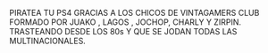 PIRATEA TU PS4 GRACIAS A LOS CHICOS DE VINTAGAMERS CLUB FORMADO POR JUAKO , LAGOS , JOCHOP, CHARLY Y ZIRPIN. TRASTEANDO DESDE LOS 80s Y QUE SE JODAN TODAS LAS MULTINACIONALES.
